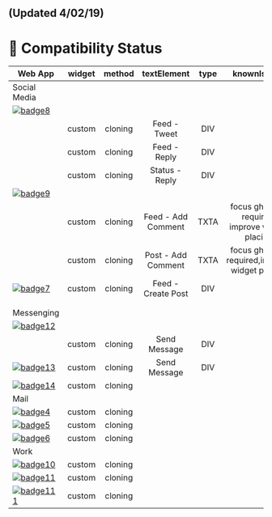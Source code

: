 ## (Updated 4/02/19)

# 🎉 Compatibility Status

|             Web App                             | widget | method  | textElement               | type | knownIssues  |
|-------------------------------------------------|:------:|:-------:|:-------------------------:|:----:|:------------:| 
| Social Media                                    |        |         |                           |      |              |
| [![badge8]](https://twitter.com)                |        |         |                           |      |              |
|                                                 | custom | cloning | Feed - Tweet              | DIV  |              |
|                                                 | custom | cloning | Feed - Reply              | DIV  |              |
|                                                 | custom | cloning | Status - Reply            | DIV  |              |
| [![badge9]](https://instagram.com)              |        |         |                           |      |              |
|                                                 | custom | cloning | Feed - Add Comment        | TXTA | focus ghosting required, improve widget placing |
|                                                 | custom | cloning | Post - Add Comment        | TXTA | focus ghosting required,improve widget placing |
| [![badge7]](https://facebook.com)               | custom | cloning | Feed - Create Post        | DIV |              |
|                                                 |        |         |                           |     |              |
|                                                 |        |         |                           |     |              |
| Messenging                                      |        |         |                           |     |              |
| [![badge12]](https://web.telegram.org)          |        |         |                           |     |              |
|                                                 | custom | cloning | Send Message              | DIV |              |
| [![badge13]](https://web.whatsapp.google.com)   | custom | cloning | Send Message              | DIV |              |
| [![badge14]](https://messenger.com)             | custom | cloning |                           |     |              |
| Mail                                            |        |         |                           |     |              |
| [![badge4]](https://mail.google.com)            | custom | cloning |                           |     |              |
| [![badge5]](https://mail.yahoo.com)             | custom | cloning |                           |     |              |
| [![badge6]](https://outlook.live.com)           | custom | cloning |                           |     |              |
| Work                                            |        |         |                           |     |              |
| [![badge10]](https://slack.org)                 | custom | cloning |                           |     |              |
| [![badge11]](https://meet.google.com)           | custom | cloning |                           |     |              |
| [![badge111]](https://meet.google.com)          | custom | cloning |                           |     |              |

[badge8]: https://img.shields.io/badge/twitter.com-supported-green.svg
[badge9]: https://img.shields.io/badge/instagram.com-supported-green.svg
[badge7]: https://img.shields.io/badge/facebook.com-in%20progress-red.svg

[badge12]: https://img.shields.io/badge/telegram.com-supported-green.svg
[badge13]: https://img.shields.io/badge/whatsapp.com-supported-green.svg
[badge14]: https://img.shields.io/badge/messenger.com-supported-green.svg

[badge0]: https://img.shields.io/badge/single--tab-in%20progress-red.svg

[badge1]: https://img.shields.io/badge/single--tab-supported-green.svg

[badge2]: https://img.shields.io/badge/multi--tabs-in--progress-red.svg

[badge3]: https://img.shields.io/badge/multi--tabs-supported-green.svg

[badge4]: https://img.shields.io/badge/mail.google.com-supported-green.svg

[badge5]: https://img.shields.io/badge/mail.yahoo.com-supported-green.svg

[badge6]: https://img.shields.io/badge/outlook.live.com-supported-green.svg





[badge10]: https://img.shields.io/badge/slack.com-supported-green.svg

[badge11]: https://img.shields.io/badge/meet.google.com-supported-green.svg

[badge111]: https://img.shields.io/badge/teams.microsoft.com-supported-green.svg



